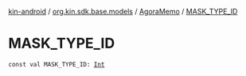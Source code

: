 [kin-android](../../index.md) / [org.kin.sdk.base.models](../index.md) / [AgoraMemo](index.md) / [MASK_TYPE_ID](./-m-a-s-k_-t-y-p-e_-i-d.md)

# MASK_TYPE_ID

`const val MASK_TYPE_ID: `[`Int`](https://kotlinlang.org/api/latest/jvm/stdlib/kotlin/-int/index.html)